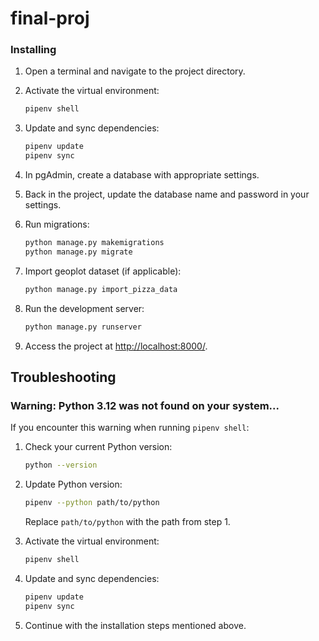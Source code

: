 # final-proj

### Installing

1. Open a terminal and navigate to the project directory.

2. Activate the virtual environment:

    ```bash
    pipenv shell
    ```

5. Update and sync dependencies:

    ```bash
    pipenv update
    pipenv sync
    ```

6. In pgAdmin, create a database with appropriate settings.

7. Back in the project, update the database name and password in your settings.

8. Run migrations:

    ```bash
    python manage.py makemigrations
    python manage.py migrate
    ```

9. Import geoplot dataset (if applicable):

    ```bash
    python manage.py import_pizza_data
    ```

10. Run the development server:

    ```bash
    python manage.py runserver
    ```

11. Access the project at [http://localhost:8000/](http://localhost:8000/).

## Troubleshooting

### Warning: Python 3.12 was not found on your system...

If you encounter this warning when running `pipenv shell`:

1. Check your current Python version:

    ```bash
    python --version
    ```

2. Update Python version:

    ```bash
    pipenv --python path/to/python
    ```

    Replace `path/to/python` with the path from step 1.

3. Activate the virtual environment:

    ```bash
    pipenv shell
    ```

4. Update and sync dependencies:

    ```bash
    pipenv update
    pipenv sync
    ```

5. Continue with the installation steps mentioned above.
